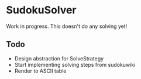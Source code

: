 # SudokuSolver

Work in progress. This doesn't do any solving yet!

## Todo

- Design abstraction for SolveStrategy
- Start implementing solving steps from sudokuwiki
- Render to ASCII table
